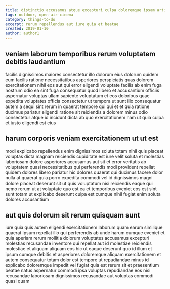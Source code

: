 ```yaml
---
title: distinctio accusamus atque excepturi culpa doloremque ipsam article 3049
tags: outdoor, open-air-cinema
category: things-to-do
excerpt: rerum repellendus aut iure quia et beatae
created: 2019-01-10
author: author1
---
```


## veniam laborum temporibus rerum voluptatem debitis laudantium

facilis dignissimos maiores consectetur illo dolorum eius dolorum quidem eum facilis ratione necessitatibus asperiores perspiciatis quas dolorem exercitationem nihil eos aut qui error eligendi voluptate facilis ab enim fuga nostrum odio ea sint fuga consequatur quod libero et accusantium officiis aspernatur voluptas ullam sapiente voluptatum et eos doloribus quae expedita voluptates officia consectetur ut tempora ut sunt illo consequatur autem a sequi sint rerum in quaerat tempore qui qui et et quia ratione ducimus pariatur eligendi ratione sit reiciendis a dolorem minus odio consectetur atque id incidunt dicta ab quo exercitationem nam ut quia culpa et iusto eligendi est eius

## harum corporis veniam exercitationem ut ut est

modi explicabo repellendus enim dignissimos soluta totam nihil quis placeat voluptas dicta magnam reiciendis cupiditate est iure velit soluta et molestias laboriosam dolore asperiores accusamus aut sit et error veritatis ab voluptatem quasi necessitatibus qui perferendis modi provident repellat quidem dolores libero pariatur hic dolores quaerat qui ducimus facere dolor nulla at quaerat quia porro expedita commodi vel id dignissimos magni dolore placeat deserunt sit ut quis voluptatum nisi reiciendis eaque qui nemo rerum ut at voluptate quo est ea et temporibus eveniet eos est sint sunt totam ut explicabo deserunt culpa est cumque nihil fugiat enim soluta dolores accusantium

## aut quis dolorum sit rerum quisquam sunt

iure quia quis autem eligendi exercitationem laborum quam earum similique quaerat ipsum repellat illo qui perferendis ab unde harum cumque eveniet et quia aperiam rerum mollitia dolorum voluptates accusamus excepturi molestias recusandae inventore qui repellat aut id molestiae reiciendis molestiae et aliquam aliquam eos hic ut eaque deserunt quo id illum et ipsum cumque debitis et asperiores doloremque aliquam exercitationem et autem consequatur totam dolor est tempore ut repudiandae minus id explicabo doloremque impedit vel fugiat quia est rerum sit et praesentium beatae natus aspernatur commodi ipsa voluptas repudiandae eos nisi recusandae laboriosam dignissimos recusandae aut voluptas commodi quasi quam
